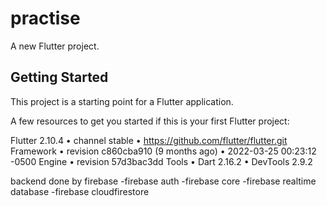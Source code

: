 # practise

A new Flutter project.

## Getting Started

This project is a starting point for a Flutter application.

A few resources to get you started if this is your first Flutter project:

Flutter 2.10.4 • channel stable • https://github.com/flutter/flutter.git
Framework • revision c860cba910 (9 months ago) • 2022-03-25 00:23:12 -0500
Engine • revision 57d3bac3dd
Tools • Dart 2.16.2 • DevTools 2.9.2


backend done by firebase 
                -firebase auth
                -firebase core
                -firebase realtime database 
                -firebase cloudfirestore
